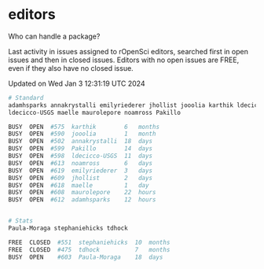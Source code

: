 # editors

Who can handle a package?

Last activity in issues assigned to rOpenSci editors, searched first in open
issues and then in closed issues. Editors with no open issues are FREE, even if
they also have no closed issue.


Updated on Wed Jan 3 12:31:19 UTC 2024

```bash
# Standard
adamhsparks annakrystalli emilyriederer jhollist jooolia karthik ldecicco
ldecicco-USGS maelle maurolepore noamross Pakillo

BUSY  OPEN  #575  karthik        6   months
BUSY  OPEN  #590  jooolia        1   month
BUSY  OPEN  #502  annakrystalli  18  days
BUSY  OPEN  #599  Pakillo        14  days
BUSY  OPEN  #598  ldecicco-USGS  11  days
BUSY  OPEN  #613  noamross       6   days
BUSY  OPEN  #619  emilyriederer  3   days
BUSY  OPEN  #609  jhollist       2   days
BUSY  OPEN  #618  maelle         1   day
BUSY  OPEN  #608  maurolepore    22  hours
BUSY  OPEN  #612  adamhsparks    12  hours


# Stats
Paula-Moraga stephaniehicks tdhock

FREE  CLOSED  #551  stephaniehicks  10  months
FREE  CLOSED  #475  tdhock          7   months
BUSY  OPEN    #603  Paula-Moraga    18  days
```
